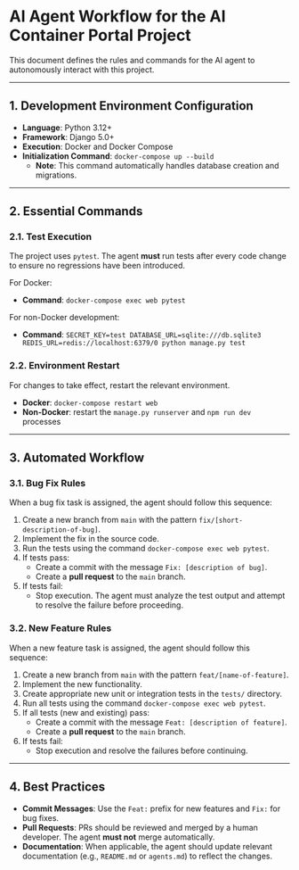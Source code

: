 # AI Agent Workflow for the AI Container Portal Project

This document defines the rules and commands for the AI agent to autonomously interact with this project.

---

## 1. Development Environment Configuration

* **Language**: Python 3.12+
* **Framework**: Django 5.0+
* **Execution**: Docker and Docker Compose
* **Initialization Command**: `docker-compose up --build`
    * **Note**: This command automatically handles database creation and migrations.

---

## 2. Essential Commands

### 2.1. Test Execution
The project uses `pytest`. The agent **must** run tests after every code change to ensure no regressions have been introduced.

For Docker:
* **Command**: `docker-compose exec web pytest`

For non-Docker development:
* **Command**: `SECRET_KEY=test DATABASE_URL=sqlite:///db.sqlite3 REDIS_URL=redis://localhost:6379/0 python manage.py test`

### 2.2. Environment Restart
For changes to take effect, restart the relevant environment.

* **Docker**: `docker-compose restart web`
* **Non-Docker**: restart the `manage.py runserver` and `npm run dev` processes

---

## 3. Automated Workflow

### 3.1. Bug Fix Rules
When a bug fix task is assigned, the agent should follow this sequence:

1.  Create a new branch from `main` with the pattern `fix/[short-description-of-bug]`.
2.  Implement the fix in the source code.
3.  Run the tests using the command `docker-compose exec web pytest`.
4.  If tests pass:
    * Create a commit with the message `Fix: [description of bug]`.
    * Create a **pull request** to the `main` branch.
5.  If tests fail:
    * Stop execution. The agent must analyze the test output and attempt to resolve the failure before proceeding.

### 3.2. New Feature Rules
When a new feature task is assigned, the agent should follow this sequence:

1.  Create a new branch from `main` with the pattern `feat/[name-of-feature]`.
2.  Implement the new functionality.
3.  Create appropriate new unit or integration tests in the `tests/` directory.
4.  Run all tests using the command `docker-compose exec web pytest`.
5.  If all tests (new and existing) pass:
    * Create a commit with the message `Feat: [description of feature]`.
    * Create a **pull request** to the `main` branch.
6.  If tests fail:
    * Stop execution and resolve the failures before continuing.

---

## 4. Best Practices

* **Commit Messages**: Use the `Feat:` prefix for new features and `Fix:` for bug fixes.
* **Pull Requests**: PRs should be reviewed and merged by a human developer. The agent **must not** merge automatically.
* **Documentation**: When applicable, the agent should update relevant documentation (e.g., `README.md` or `agents.md`) to reflect the changes.